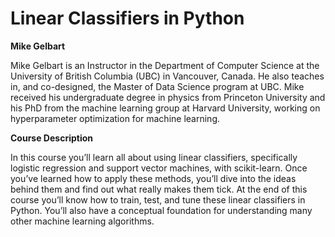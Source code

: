 # Linear Classifiers in Python

**Mike Gelbart**
<p class="course__instructor-description display-none-mobile-course-page-experiment">
Mike Gelbart is an Instructor in the Department of Computer Science at
the University of British Columbia (UBC) in Vancouver, Canada. He also
teaches in, and co-designed, the Master of Data Science program at UBC.
Mike received his undergraduate degree in physics from Princeton
University and his PhD from the machine learning group at Harvard
University, working on hyperparameter optimization for machine learning.
</p>

**Course Description**

<p class="course__description">
In this course you’ll learn all about using linear classifiers,
specifically logistic regression and support vector machines, with
scikit-learn. Once you’ve learned how to apply these methods, you’ll
dive into the ideas behind them and find out what really makes them
tick. At the end of this course you’ll know how to train, test, and tune
these linear classifiers in Python. You’ll also have a conceptual
foundation for understanding many other machine learning algorithms.
</p>